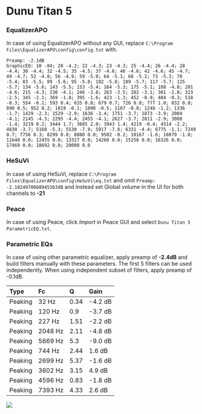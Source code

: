 # Dunu Titan 5

### EqualizerAPO
In case of using EqualizerAPO without any GUI, replace `C:\Program Files\EqualizerAPO\config\config.txt`
with:
```
Preamp: -2.1dB
GraphicEQ: 10 -84; 20 -4.2; 22 -4.3; 23 -4.3; 25 -4.4; 26 -4.4; 28 -4.4; 30 -4.4; 32 -4.5; 35 -4.5; 37 -4.6; 40 -4.6; 42 -4.6; 45 -4.7; 49 -4.7; 52 -4.8; 56 -4.9; 59 -5.0; 64 -5.1; 68 -5.2; 73 -5.3; 78 -5.4; 83 -5.5; 89 -5.6; 95 -5.8; 102 -5.8; 109 -5.7; 117 -5.7; 125 -5.7; 134 -5.6; 143 -5.5; 153 -5.4; 164 -5.3; 175 -5.1; 188 -4.8; 201 -4.6; 215 -4.3; 230 -4.1; 246 -3.8; 263 -3.5; 282 -3.1; 301 -2.8; 323 -2.5; 345 -2.1; 369 -1.8; 395 -1.6; 423 -1.3; 452 -0.9; 484 -0.3; 518 -0.3; 554 -0.1; 593 0.4; 635 0.8; 679 0.7; 726 0.8; 777 1.0; 832 0.8; 890 0.5; 952 0.2; 1019 -0.1; 1090 -0.5; 1167 -0.8; 1248 -1.2; 1336 -1.7; 1429 -2.3; 1529 -2.9; 1636 -3.4; 1751 -3.7; 1873 -3.9; 2004 -4.1; 2145 -4.3; 2295 -4.4; 2455 -4.1; 2627 -3.7; 2811 -2.9; 3008 -1.4; 3219 0.2; 3444 1.7; 3685 2.0; 3943 1.4; 4219 -0.4; 4514 -2.2; 4830 -3.7; 5168 -5.3; 5530 -7.9; 5917 -7.8; 6331 -4.4; 6775 -1.1; 7249 0.7; 7756 0.3; 8299 0.0; 8880 0.0; 9502 -0.2; 10167 -1.6; 10879 -1.0; 11640 0.0; 12455 0.0; 13327 0.0; 14260 0.0; 15258 0.0; 16326 0.0; 17469 0.0; 18692 0.0; 20000 0.0
```

### HeSuVi
In case of using HeSuVi, replace `C:\Program Files\EqualizerAPO\config\HeSuVi\eq.txt` and omit `Preamp:
-2.1024970088945363dB` and instead set Global volume in the UI for both channels to **-21**

### Peace
In case of using Peace, click *Import* in Peace GUI and select `Dunu Titan 5 ParametricEQ.txt`.

### Parametric EQs
In case of using other parametric equalizer, apply preamp of **-2.4dB** and build filters manually
with these parameters. The first 5 filters can be used independently.
When using independent subset of filters, apply preamp of -0.1dB.

| Type    | Fc      |    Q | Gain    |
|:--------|:--------|:-----|:--------|
| Peaking | 32 Hz   | 0.34 | -4.2 dB |
| Peaking | 120 Hz  | 0.9  | -3.7 dB |
| Peaking | 227 Hz  | 1.51 | -2.2 dB |
| Peaking | 2048 Hz | 2.11 | -4.8 dB |
| Peaking | 5669 Hz | 5.3  | -9.0 dB |
| Peaking | 744 Hz  | 2.44 | 1.6 dB  |
| Peaking | 2699 Hz | 5.37 | -1.6 dB |
| Peaking | 3602 Hz | 3.15 | 4.9 dB  |
| Peaking | 4596 Hz | 0.83 | -1.8 dB |
| Peaking | 7393 Hz | 4.33 | 2.6 dB  |

![](https://raw.githubusercontent.com/jaakkopasanen/AutoEq/master/results/innerfidelity/sbaf-serious/Dunu%20Titan%205/Dunu%20Titan%205.png)